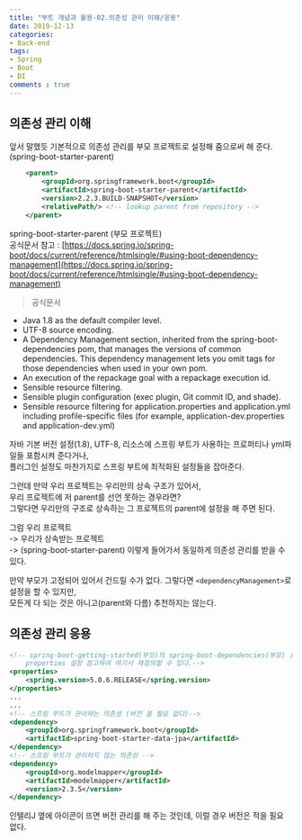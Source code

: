 ```yaml
---
title: "부트 개념과 활용-02.의존성 관리 이해/응용"
date: 2019-12-13
categories:
- Back-end
tags:
- Spring 
- Boot
- DI
comments : true
---
```


## 의존성 관리 이해

앞서 말했듯 기본적으로 의존성 관리를 부모 프로젝트로 설정해 줌으로써 해 준다. (spring-boot-starter-parent)
~~~xml
	<parent>
		<groupId>org.springframework.boot</groupId>
		<artifactId>spring-boot-starter-parent</artifactId>
		<version>2.2.3.BUILD-SNAPSHOT</version>
		<relativePath/> <!-- lookup parent from repository -->
	</parent>
~~~


spring-boot-starter-parent (부모 프로젝트)               
공식문서 참고 : [https://docs.spring.io/spring-boot/docs/current/reference/htmlsingle/#using-boot-dependency-management](https://docs.spring.io/spring-boot/docs/current/reference/htmlsingle/#using-boot-dependency-management)


> 공식문서     
- Java 1.8 as the default compiler level.
- UTF-8 source encoding.
- A Dependency Management section, inherited from the spring-boot-dependencies pom, that manages the versions of common dependencies. This dependency management lets you omit <version> tags for those dependencies when used in your own pom.
- An execution of the repackage goal with a repackage execution id.
- Sensible resource filtering.
- Sensible plugin configuration (exec plugin, Git commit ID, and shade).
- Sensible resource filtering for application.properties and application.yml including profile-specific files (for example, application-dev.properties and application-dev.yml)


자바 기본 버전 설정(1.8), UTF-8, 리소스에 스프링 부트가 사용하는 프로퍼티나 yml파일들 포함시켜 준다거나,                   
플러그인 설정도 마찬가지로 스프링 부트에 최적화된 설정들을 잡아준다.                   



그런데 만약 우리 프로젝트는 우리만의 상속 구조가 있어서,          
우리 프로젝트에 저 parent를 선언 못하는 경우라면?                       
그렇다면 우리만의 구조로 상속하는 그 프로젝트의 parent에 설정을 해 주면 된다.                  



그럼 우리 프로젝트            
-> 우리가 상속받는 프로젝트           
-> (spring-boot-starter-parent) 이렇게 들어가서 동일하게 의존성 관리를 받을 수 있다.                 


만약 부모가 고정되어 있어서 건드릴 수가 없다. 그렇다면 `<dependencyManagement>`로 설정을 할 수 있지만,          
모든게 다 되는 것은 아니고(parent와 다름) 추천하지는 않는다.              


## 의존성 관리 응용

~~~xml
<!-- spring-boot-getting-started(부모)의 spring-boot-dependencies(부모) 로 들어가면
    properties 설정 참고하여 여기서 재정의할 수 있다.-->
<properties>
    <spring.version>5.0.6.RELEASE</spring.version>
</properties>
...
...
<!-- 스프링 부트가 관리하는 의존성 (버전 쓸 필요 없다)-->
<dependency>
    <groupId>org.springframework.boot</groupId>
    <artifactId>spring-boot-starter-data-jpa</artifactId>
</dependency>
<!-- 스프링 부트가 관리하지 않는 의존성 -->
<dependency>
    <groupId>org.modelmapper</groupId>
    <artifactId>modelmapper</artifactId>
    <version>2.3.5</version>
</dependency>
~~~ 
인텔리J 옆에 아이콘이 뜨면 버전 관리를 해 주는 것인데, 이럴 경우 버전은 적을 필요 없다.                



